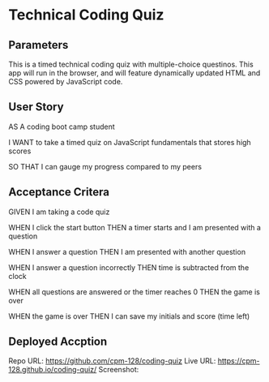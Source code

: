 # Technical Coding Quiz

## Parameters
This is a timed technical coding quiz with multiple-choice questinos. This app will run in the browser, and will feature dynamically updated HTML and CSS powered by JavaScript code.

## User Story
AS A coding boot camp student

I WANT to take a timed quiz on JavaScript fundamentals that stores high scores

SO THAT I can gauge my progress compared to my peers

## Acceptance Critera
GIVEN I am taking a code quiz

WHEN I click the start button
THEN a timer starts and I am presented with a question

WHEN I answer a question
THEN I am presented with another question

WHEN I answer a question incorrectly
THEN time is subtracted from the clock

WHEN all questions are answered or the timer reaches 0
THEN the game is over

WHEN the game is over
THEN I can save my initials and score (time left)

## Deployed Accption
Repo URL: https://github.com/cpm-128/coding-quiz
Live URL: https://cpm-128.github.io/coding-quiz/
Screenshot: